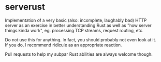 # serverust

Implementation of a very basic (also: incomplete, laughably bad) HTTP server
as an exercise in better understanding Rust as well as "how server things kinda work",
eg. processing TCP streams, request routing, etc.

Do not use this for anything. In fact, you should probably not even look at it.
If you do, I recommend ridicule as an appropriate reaction.

Pull requests to help my subpar Rust abilities are always welcome though.
